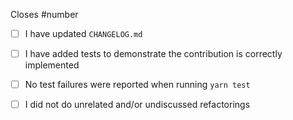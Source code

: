 Closes #number

- [ ] I have updated `CHANGELOG.md`
- [ ] I have added tests to demonstrate the contribution is correctly implemented
- [ ] No test failures were reported when running `yarn test`
- [ ] I did not do unrelated and/or undiscussed refactorings

